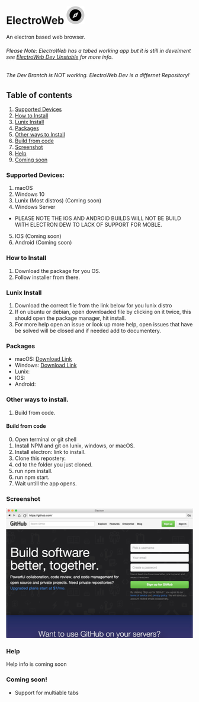 # ElectroWeb ![logo](imj/EA043F8E-4920-454A-9297-E1F1AC5F8694.png)  
 
An electron based web browser.

###### Please Note: ElectroWeb has a tabed working app but it is still in develment see [ElectroWeb Dev Unstable](https://github.com/Lucaslah/ElectroWeb-Dev/tree/master/ElectroWeb%20Unstable) for more info.

###### The Dev Brantch is NOT working. ElectroWeb Dev is a differnet Repository!

## Table of contents
1. [Supported Devices](#supported-devices)
2. [How to Install](#how-to-install)
3. [Lunix Install](#lunix-install)
4. [Packages](#packages)
5. [Other ways to Install](#other-ways-to-install)
6. [Build from code](#build-from-code)
7. [Screenshot](#screenshot)
8. [Help](#help)
9. [Coming soon](#coming-soon)

### Supported Devices:
1. macOS 
2. Windows 10 
3. Lunix (Most distros) (Coming soon)
4. Windows Server 
- PLEASE NOTE THE IOS AND ANDROID BUILDS WILL NOT BE BUILD WITH ELECTRON DEW TO LACK OF SUPPORT FOR MOBLE.
5. IOS (Coming soon)
6. Android (Coming soon)

### How to Install
1. Download the package for you OS.
2. Follow installer from there.

### Lunix Install
1. Download the correct file from the link below for you lunix distro
2. If on ubuntu or debian, open downloaded file by clicking on it twice, this should open the package manager, hit install.
3. For more help open an issue or look up more help, open issues that have be solved will be closed and if needed add to documentery.

### Packages
- macOS: [Download Link]()
- Windows: [Download Link](https://fileftp1-cssudii.web.app/ElectroWeb-Setup.exe)
- Lunix:
- IOS:
- Android:

### Other ways to install.
1. Build from code.

#### Build from code
0. Open terminal or git shell
1. Install NPM and git on lunix, windows, or macOS.
2. Install electron: link to install.
3. Clone this repostery.
4. cd to the folder you just cloned.
5. run npm install.
6. run npm start.
7. Wait untill the app opens.

### Screenshot

![screenshot](imj/8889FF21-6691-4C98-B373-96B622DAA454.jpeg)

### Help

Help info is coming soon

### Coming soon!
- Support for multiable tabs
